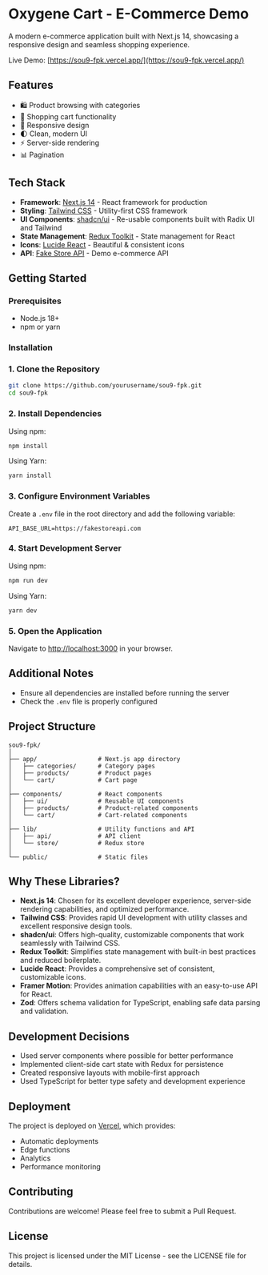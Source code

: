 # Oxygene Cart - E-Commerce Demo

A modern e-commerce application built with Next.js 14, showcasing a responsive design and seamless shopping experience.

Live Demo: [https://sou9-fpk.vercel.app/](https://sou9-fpk.vercel.app/)

## Features

- 🛍️ Product browsing with categories
- 🛒 Shopping cart functionality
- 📱 Responsive design
- 🌓 Clean, modern UI
- ⚡ Server-side rendering
- 📊 Pagination

## Tech Stack

- **Framework**: [Next.js 14](https://nextjs.org/) - React framework for production
- **Styling**: [Tailwind CSS](https://tailwindcss.com/) - Utility-first CSS framework
- **UI Components**: [shadcn/ui](https://ui.shadcn.com/) - Re-usable components built with Radix UI and Tailwind
- **State Management**: [Redux Toolkit](https://redux-toolkit.js.org/) - State management for React
- **Icons**: [Lucide React](https://lucide.dev/) - Beautiful & consistent icons
- **API**: [Fake Store API](https://fakestoreapi.com/) - Demo e-commerce API

## Getting Started

### Prerequisites

- Node.js 18+
- npm or yarn

### Installation

### 1. Clone the Repository

```bash
git clone https://github.com/yourusername/sou9-fpk.git
cd sou9-fpk
```

### 2. Install Dependencies

Using npm:
```bash
npm install
```

Using Yarn:
```bash
yarn install
```

### 3. Configure Environment Variables

Create a `.env` file in the root directory and add the following variable:

```env
API_BASE_URL=https://fakestoreapi.com
```

### 4. Start Development Server

Using npm:
```bash
npm run dev
```

Using Yarn:
```bash
yarn dev
```

### 5. Open the Application

Navigate to [http://localhost:3000](http://localhost:3000) in your browser.

## Additional Notes
- Ensure all dependencies are installed before running the server
- Check the `.env` file is properly configured

## Project Structure

```
sou9-fpk/
│
├── app/                 # Next.js app directory
│   ├── categories/      # Category pages
│   ├── products/        # Product pages
│   └── cart/            # Cart page
│
├── components/          # React components
│   ├── ui/              # Reusable UI components
│   ├── products/        # Product-related components
│   └── cart/            # Cart-related components
│
├── lib/                 # Utility functions and API
│   ├── api/             # API client
│   └── store/           # Redux store
│
└── public/              # Static files
```

## Why These Libraries?

- **Next.js 14**: Chosen for its excellent developer experience, server-side rendering capabilities, and optimized performance.
- **Tailwind CSS**: Provides rapid UI development with utility classes and excellent responsive design tools.
- **shadcn/ui**: Offers high-quality, customizable components that work seamlessly with Tailwind CSS.
- **Redux Toolkit**: Simplifies state management with built-in best practices and reduced boilerplate.
- **Lucide React**: Provides a comprehensive set of consistent, customizable icons.
- **Framer Motion**: Provides animation capabilities with an easy-to-use API for React.
- **Zod**: Offers schema validation for TypeScript, enabling safe data parsing and validation.

## Development Decisions

- Used server components where possible for better performance
- Implemented client-side cart state with Redux for persistence
- Created responsive layouts with mobile-first approach
- Used TypeScript for better type safety and development experience

## Deployment

The project is deployed on [Vercel](https://sou9-fpk.vercel.app/), which provides:

- Automatic deployments
- Edge functions
- Analytics
- Performance monitoring

## Contributing

Contributions are welcome! Please feel free to submit a Pull Request.

## License

This project is licensed under the MIT License - see the LICENSE file for details.
